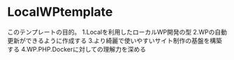 # LocalWPtemplate
このテンプレートの目的。
1.Localを利用したローカルWP開発の型
2.WPの自動更新ができるように作成する
3.より綺麗で使いやすいサイト制作の基盤を構築する
4.WP.PHP.Dockerに対しての理解力を深める

